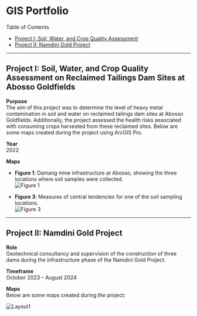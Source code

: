 # GIS Portfolio

 Table of Contents
- [Project I: Soil, Water, and Crop Quality Assessment](#project-i-soil-water-and-crop-quality-assessment-at-Abosso-Goldfields)
- [Project II: Namdini Gold Project](#project-ii-namdini-gold-project)

---

## **Project I: Soil, Water, and Crop Quality Assessment on Reclaimed Tailings Dam Sites at Abosso Goldfields**

 **Purpose**  
The aim of this project was to determine the level of heavy metal contamination in soil and water on reclaimed tailings dam sites at Abosso Goldfields. Additionally, the project assessed the health risks associated with consuming crops harvested from these reclaimed sites. Below are some maps created during the project using ArcGIS Pro.

 **Year**  
2022  

 **Maps**  
- **Figure 1**: Damang mine infrastructure at Abosso, showing the three locations where soil samples were collected.  
  ![Figure 1](https://github.com/user-attachments/assets/90d414ab-7680-4d65-8184-d8c22a8f003f)  

- **Figure 3**: Measures of central tendencies for one of the soil sampling locations.  
  ![Figure 3](https://github.com/user-attachments/assets/67959229-c878-41d9-bb99-2de750fb4eea)  

---

## **Project II: Namdini Gold Project**

 **Role**  
Geotechnical consultancy and supervision of the construction of three dams during the infrastructure phase of the Namdini Gold Project.  

 **Timeframe**  
October 2023 – August 2024  

 **Maps**  
Below are some maps created during the project:   

![Layout1](https://github.com/user-attachments/assets/30c4eade-6656-432a-921a-267812c58fd3)

